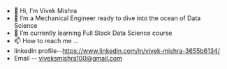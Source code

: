 - 👋 Hi, I’m Vivek Mishra
- 👀 I’m a Mechanical Engineer ready to dive into the ocean of Data Science
- 🌱 I’m currently learning Full Stack Data Science course
- 📫 How to reach me ...
-    linkedIn profile--https://www.linkedin.com/in/vivek-mishra-3655b6134/
-    Email -- viveksmishra100@gmail.com

<!---
vivekMishra121/vivekMishra121 is a ✨ special ✨ repository because its `README.md` (this file) appears on your GitHub profile.
You can click the Preview link to take a look at your changes.
--->
